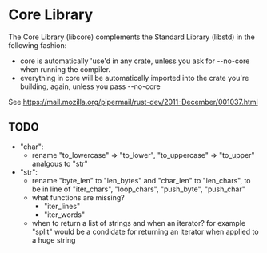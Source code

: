 # Core Library

The Core Library (libcore) complements the Standard Library (libstd) in the following fashion:

* core is automatically 'use'd in any crate, unless you ask for --no-core when running the compiler.
* everything in core will be automatically imported into the crate you're building, again, unless you pass --no-core

See https://mail.mozilla.org/pipermail/rust-dev/2011-December/001037.html

## TODO

* "char":
  * rename "to_lowercase" => "to_lower", "to_uppercase" => "to_upper" analgous to "str"
* "str":
  * rename "byte_len" to "len_bytes" and "char_len" to "len_chars", to be in line of "iter_chars", "loop_chars", "push_byte", "push_char"
  * what functions are missing?
    * "iter_lines"
    * "iter_words"
  * when to return a list of strings and when an iterator? for example "split" would be a condidate for returning an iterator when applied to a huge string